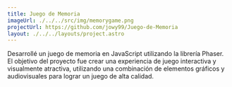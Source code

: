```yaml
---
title: Juego de Memoria
imageUrl: ./../../src/img/memorygame.png
projectUrl: https://github.com/jowy99/Juego-de-Memoria
layout: ./../../layouts/project.astro
---
```

Desarrollé un juego de memoria en JavaScript utilizando la librería Phaser. El objetivo del proyecto fue crear una experiencia de juego interactiva y visualmente atractiva, utilizando una combinación de elementos gráficos y audiovisuales para lograr un juego de alta calidad.